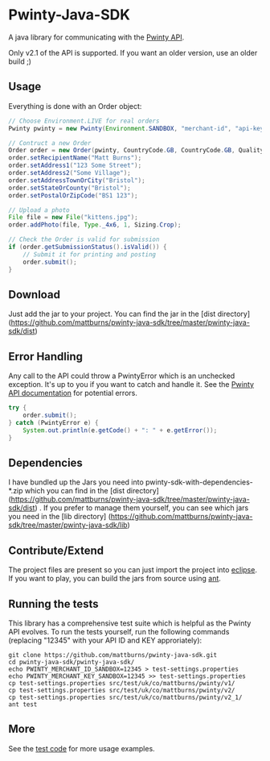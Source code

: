 Pwinty-Java-SDK
===============

A java library for communicating with the [Pwinty API](http://www.pwinty.com/api.html).

Only v2.1 of the API is supported. If you want an older version, use an older build ;)



Usage
-----

Everything is done with an Order object:

``` java
// Choose Environment.LIVE for real orders
Pwinty pwinty = new Pwinty(Environment.SANDBOX, "merchant-id", "api-key");

// Contruct a new Order
Order order = new Order(pwinty, CountryCode.GB, CountryCode.GB, QualityLevel.Standard);
order.setRecipientName("Matt Burns");
order.setAddress1("123 Some Street");
order.setAddress2("Some Village");
order.setAddressTownOrCity("Bristol");
order.setStateOrCounty("Bristol");
order.setPostalOrZipCode("BS1 123");

// Upload a photo
File file = new File("kittens.jpg");
order.addPhoto(file, Type._4x6, 1, Sizing.Crop);

// Check the Order is valid for submission
if (order.getSubmissionStatus().isValid()) {
    // Submit it for printing and posting
    order.submit();
}

```


Download
--------

Just add the jar to your project. You can find the jar in the [dist directory]
(https://github.com/mattburns/pwinty-java-sdk/tree/master/pwinty-java-sdk/dist)


Error Handling
--------------

Any call to the API could throw a PwintyError which is an unchecked exception. It's up to you if you want to catch and handle it. See the [Pwinty API documentation](http://www.pwinty.com/api) for potential errors.

``` java
try {
	order.submit();
} catch (PwintyError e) {
	System.out.println(e.getCode() + ": " + e.getError());
}
```



Dependencies
------------

I have bundled up the Jars you need into pwinty-sdk-with-dependencies-*.zip which you can find in the [dist directory]
(https://github.com/mattburns/pwinty-java-sdk/tree/master/pwinty-java-sdk/dist)
. If you prefer to manage them yourself, you can see which jars you need in the [lib directory]
(https://github.com/mattburns/pwinty-java-sdk/tree/master/pwinty-java-sdk/lib)



Contribute/Extend
-----------------

The project files are present so you can just import the project into [eclipse](http://www.eclipse.org/).
If you want to play, you can build the jars from source using [ant](http://ant.apache.org/). 



Running the tests
-----------------

This library has a comprehensive test suite which is helpful as the Pwinty API evolves. To run the tests yourself, run the following commands (replacing "12345" with your API ID and KEY approriately):

```
git clone https://github.com/mattburns/pwinty-java-sdk.git
cd pwinty-java-sdk/pwinty-java-sdk/
echo PWINTY_MERCHANT_ID_SANDBOX=12345 > test-settings.properties
echo PWINTY_MERCHANT_KEY_SANDBOX=12345 >> test-settings.properties
cp test-settings.properties src/test/uk/co/mattburns/pwinty/v1/
cp test-settings.properties src/test/uk/co/mattburns/pwinty/v2/
cp test-settings.properties src/test/uk/co/mattburns/pwinty/v2_1/
ant test
```



More
----

See the [test code](https://github.com/mattburns/pwinty-java-sdk/tree/master/pwinty-java-sdk/src/test/uk/co/mattburns/pwinty/v2_1/) for more usage examples.
